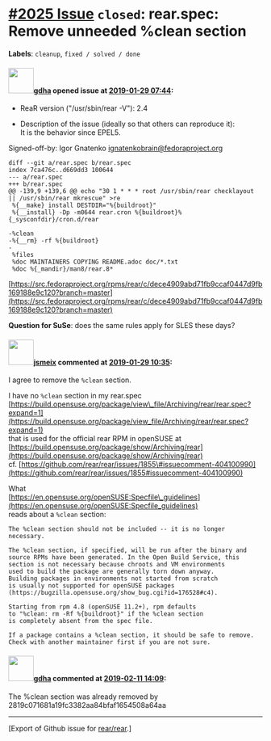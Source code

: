 [\#2025 Issue](https://github.com/rear/rear/issues/2025) `closed`: rear.spec: Remove unneeded %clean section
============================================================================================================

**Labels**: `cleanup`, `fixed / solved / done`

#### <img src="https://avatars.githubusercontent.com/u/888633?u=cdaeb31efcc0048d3619651aa18dd4b76e636b21&v=4" width="50">[gdha](https://github.com/gdha) opened issue at [2019-01-29 07:44](https://github.com/rear/rear/issues/2025):

-   ReaR version ("/usr/sbin/rear -V"): 2.4

-   Description of the issue (ideally so that others can reproduce
    it):  
    It is the behavior since EPEL5.

Signed-off-by: Igor Gnatenko <ignatenkobrain@fedoraproject.org>

    diff --git a/rear.spec b/rear.spec
    index 7ca476c..d669dd3 100644
    --- a/rear.spec
    +++ b/rear.spec
    @@ -139,9 +139,6 @@ echo "30 1 * * * root /usr/sbin/rear checklayout || /usr/sbin/rear mkrescue" >re
     %{__make} install DESTDIR="%{buildroot}"
     %{__install} -Dp -m0644 rear.cron %{buildroot}%{_sysconfdir}/cron.d/rear

    -%clean
    -%{__rm} -rf %{buildroot}
    -
     %files
     %doc MAINTAINERS COPYING README.adoc doc/*.txt
     %doc %{_mandir}/man8/rear.8*

[https://src.fedoraproject.org/rpms/rear/c/dece4909abd71fb9ccaf0447d9fb169188e9c120?branch=master](https://src.fedoraproject.org/rpms/rear/c/dece4909abd71fb9ccaf0447d9fb169188e9c120?branch=master)

**Question for SuSe**: does the same rules apply for SLES these days?

#### <img src="https://avatars.githubusercontent.com/u/1788608?u=925fc54e2ce01551392622446ece427f51e2f0ce&v=4" width="50">[jsmeix](https://github.com/jsmeix) commented at [2019-01-29 10:35](https://github.com/rear/rear/issues/2025#issuecomment-458491030):

I agree to remove the `%clean` section.

I have no `%clean` section in my rear.spec  
[https://build.opensuse.org/package/view\_file/Archiving/rear/rear.spec?expand=1](https://build.opensuse.org/package/view_file/Archiving/rear/rear.spec?expand=1)  
that is used for the official rear RPM in openSUSE at  
[https://build.opensuse.org/package/show/Archiving/rear](https://build.opensuse.org/package/show/Archiving/rear)  
cf.
[https://github.com/rear/rear/issues/1855\#issuecomment-404100990](https://github.com/rear/rear/issues/1855#issuecomment-404100990)

What  
[https://en.opensuse.org/openSUSE:Specfile\_guidelines](https://en.opensuse.org/openSUSE:Specfile_guidelines)  
reads about a `%clean` section:

    The %clean section should not be included -- it is no longer
    necessary.

    The %clean section, if specified, will be run after the binary and
    source RPMs have been generated. In the Open Build Service, this
    section is not necessary because chroots and VM environments
    used to build the package are generally torn down anyway.
    Building packages in environments not started from scratch
    is usually not supported for openSUSE packages
    (https://bugzilla.opensuse.org/show_bug.cgi?id=176528#c4).

    Starting from rpm 4.8 (openSUSE 11.2+), rpm defaults
    to "%clean: rm -Rf %{buildroot}" if the %clean section
    is completely absent from the spec file.

    If a package contains a %clean section, it should be safe to remove.
    Check with another maintainer first if you are not sure. 

#### <img src="https://avatars.githubusercontent.com/u/888633?u=cdaeb31efcc0048d3619651aa18dd4b76e636b21&v=4" width="50">[gdha](https://github.com/gdha) commented at [2019-02-11 14:09](https://github.com/rear/rear/issues/2025#issuecomment-462339977):

The %clean section was already removed by
2819c071681a19fc3382aa84bfaf1654508a64aa

------------------------------------------------------------------------

\[Export of Github issue for
[rear/rear](https://github.com/rear/rear).\]
